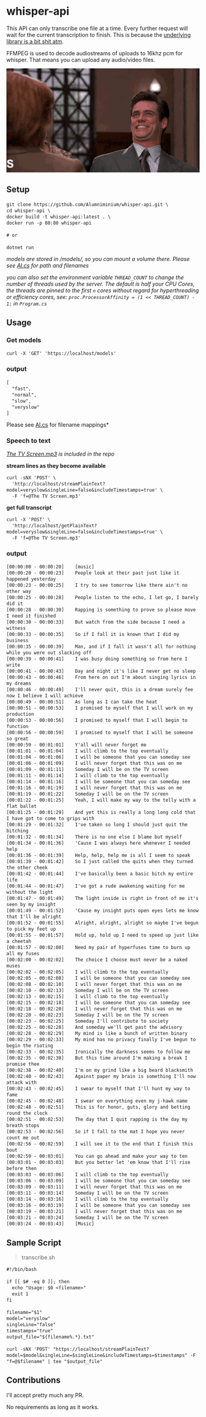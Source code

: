 # whisper-api

This API can only transcribe one file at a time. Every further request will wait for the current transcription to finish. This is because the [underlying library is a bit shit atm](https://github.com/sandrohanea/whisper.net/issues/28).

FFMPEG is used to decode audiostreams of uploads to 16khz pcm for whisper. That means you can upload any audio/video files.

![](/demo.gif)

## Setup
```
git clone https://github.com/Alumniminium/whisper-api.git \
cd whisper-api \
docker build -t whisper-api:latest . \
docker run -p 80:80 whisper-api

# or

dotnet run
```
*models are stored in /models/, so you can mount a volume there. Please see [AI.cs](/AI.cs) for path and filenames*

*you can also set the environment variable `THREAD_COUNT` to change the number of threads used by the server. The default is half your CPU Cores, the threads are pinned to the first `n` cores without regard for hyperthreading or efficiency cores, see: `proc.ProcessorAffinity = (1 << THREAD_COUNT) - 1;` in `Program.cs`*

## Usage

### Get models
```
curl -X 'GET' 'https://localhost/models'
```
### output
```
[
  "fast",
  "normal",
  "slow",
  "veryslow"
]
```
Please see [AI.cs](/AI.cs) for filename mappings*

### Speech to text
*[The TV Screen.mp3](/The%20TV%20Screen.mp3) is included in the repo*

**stream lines as they become available**
```
curl -sNX 'POST' \
  'http://localhost/streamPlainText?model=veryslow&singleLine=false&includeTimestamps=true' \
  -F 'f=@The TV Screen.mp3'
```
**get full transcript**
```
curl -X 'POST' \
  'http://localhost/getPlainText?model=veryslow&singleLine=false&includeTimestamps=true' \
  -F 'f=@The TV Screen.mp3'
```
### output
```
[00:00:00 - 00:00:20]	 [music]
[00:00:20 - 00:00:23]	 People look at their past just like it happened yesterday
[00:00:23 - 00:00:25]	 I try to see tomorrow like there ain't no other way
[00:00:25 - 00:00:28]	 People listen to the echo, I let go, I barely did it
[00:00:28 - 00:00:30]	 Rapping is something to prove so please move I need it finished
[00:00:30 - 00:00:33]	 But watch from the side because I need a witness
[00:00:33 - 00:00:35]	 So if I fall it is known that I did my business
[00:00:35 - 00:00:39]	 Man, and if I fall it wasn't all for nothing while you were out slacking off
[00:00:39 - 00:00:41]	 I was busy doing something so from here I write
[00:00:41 - 00:00:43]	 Day and night it's like I never get no sleep
[00:00:43 - 00:00:46]	 From here on out I'm about singing lyrics in my dreams
[00:00:46 - 00:00:49]	 I'll never quit, this is a dream surely fee now I believe I will achieve
[00:00:49 - 00:00:51]	 As long as I can take the heat
[00:00:51 - 00:00:53]	 I promised to myself that I will work on my production
[00:00:53 - 00:00:56]	 I promised to myself that I will begin to function
[00:00:56 - 00:00:59]	 I promised to myself that I will be someone so great
[00:00:59 - 00:01:01]	 Y'all will never forget me
[00:01:01 - 00:01:04]	 I will climb to the top eventually
[00:01:04 - 00:01:06]	 I will be someone that you can someday see
[00:01:06 - 00:01:09]	 I will never forget that this was on me
[00:01:09 - 00:01:11]	 Someday I will be on the TV screen
[00:01:11 - 00:01:14]	 I will climb to the top eventually
[00:01:14 - 00:01:16]	 I will be someone that you can someday see
[00:01:16 - 00:01:19]	 I will never forget that this was on me
[00:01:19 - 00:01:22]	 Someday I will be on the TV screen
[00:01:22 - 00:01:25]	 Yeah, I will make my way to the telly with a flat ballet
[00:01:25 - 00:01:29]	 And yet this is really a long long cold that I have got to come to grips with
[00:01:29 - 00:01:32]	 I've taken so long I should just quit the bitching
[00:01:32 - 00:01:34]	 There is no one else I blame but myself
[00:01:34 - 00:01:36]	 'Cause I was always here whenever I needed help
[00:01:36 - 00:01:39]	 Help, help, help me is all I seem to speak
[00:01:39 - 00:01:42]	 So I just called the quits when they turned the other cheek
[00:01:42 - 00:01:44]	 I've basically been a basic bitch my entire life
[00:01:44 - 00:01:47]	 I've got a rude awakening waiting for me without the light
[00:01:47 - 00:01:49]	 The light inside is right in front of me it's seen by my insight
[00:01:49 - 00:01:52]	 'Cause my insight puts open eyes lets me know that I'll be alright
[00:01:52 - 00:01:55]	 Alright, alright, alright so maybe I've begun to pick my feet up
[00:01:55 - 00:01:57]	 Hold up, hold up I need to speed up just like a cheetah
[00:01:57 - 00:02:00]	 Need my pair of hyperfuses time to burn up all my fuses
[00:02:00 - 00:02:02]	 The choice I choose must never be a naked muses
[00:02:02 - 00:02:05]	 I will climb to the top eventually
[00:02:05 - 00:02:08]	 I will be someone that you can someday see
[00:02:08 - 00:02:10]	 I will never forget that this was on me
[00:02:10 - 00:02:13]	 Someday I will be on the TV screen
[00:02:13 - 00:02:15]	 I will climb to the top eventually
[00:02:15 - 00:02:18]	 I will be someone that you can someday see
[00:02:18 - 00:02:20]	 I will never forget that this was on me
[00:02:20 - 00:02:23]	 Someday I will be on the TV screen
[00:02:23 - 00:02:25]	 Someday I'll contribute to society
[00:02:25 - 00:02:28]	 And someday we'll get past the advisory
[00:02:28 - 00:02:29]	 My mind is like a bunch of written binary
[00:02:29 - 00:02:33]	 My mind has no privacy finally I've begun to begin the rioting
[00:02:33 - 00:02:35]	 Ironically the darkness seems to follow me
[00:02:35 - 00:02:38]	 But this time around I'm making a break I promise thee
[00:02:38 - 00:02:40]	 I'm on my grind like a big beard blacksmith
[00:02:40 - 00:02:43]	 Against paper my brain is something I'll now attack with
[00:02:43 - 00:02:45]	 I swear to myself that I'll hunt my way to fame
[00:02:45 - 00:02:48]	 I swear on everything even my j-hawk name
[00:02:48 - 00:02:51]	 This is for honor, guts, glory and betting round the clock
[00:02:51 - 00:02:53]	 The day that I quit rapping is the day my breath stops
[00:02:53 - 00:02:56]	 So if I fall to the mat I hope you never count me out
[00:02:56 - 00:02:59]	 I will see it to the end that I finish this bout
[00:02:59 - 00:03:01]	 You can go ahead and make your way to ten
[00:03:01 - 00:03:03]	 But you better let 'em know that I'll rise before then
[00:03:03 - 00:03:06]	 I will climb to the top eventually
[00:03:06 - 00:03:09]	 I will be someone that you can someday see
[00:03:09 - 00:03:11]	 I will never forget that this was on me
[00:03:11 - 00:03:14]	 Someday I will be on the TV screen
[00:03:14 - 00:03:16]	 I will climb to the top eventually
[00:03:16 - 00:03:19]	 I will be someone that you can someday see
[00:03:19 - 00:03:21]	 I will never forget that this was on me
[00:03:21 - 00:03:24]	 Someday I will be on the TV screen
[00:03:24 - 00:03:43]	 [Music]
```

## Sample Script
> transcribe.sh
```
#!/bin/bash

if [[ $# -eq 0 ]]; then
  echo "Usage: $0 <filename>"
  exit 1
fi

filename="$1"
model="veryslow"
singleLine="false"
timestamps="true"
output_file="${filename%.*}.txt"

curl -sNX 'POST' "https://localhost/streamPlainText?model=$model&singleLine=$singleLine&includeTimestamps=$timestamps" -F "f=@$filename" | tee "$output_file"
```

## Contributions

I'll accept pretty much any PR. 

No requirements as long as it works.
